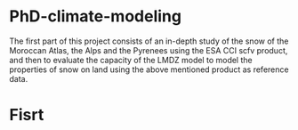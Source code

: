 # PhD-climate-modeling
The first part of this project consists of an in-depth study of the snow of the Moroccan Atlas, the Alps and the Pyrenees using the ESA CCI scfv product, and then to evaluate the capacity of the LMDZ model to model the properties of snow on land using the above mentioned product as reference data.
# Fisrt
